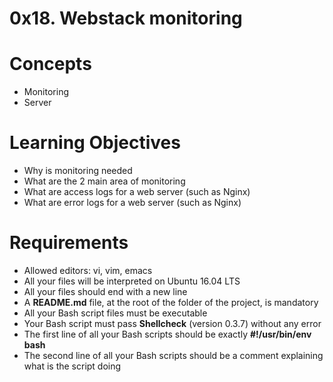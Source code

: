 # 0x18. Webstack monitoring
# Concepts
* Monitoring
* Server

# Learning Objectives
* Why is monitoring needed
* What are the 2 main area of monitoring
* What are access logs for a web server (such as Nginx)
* What are error logs for a web server (such as Nginx)

# Requirements

* Allowed editors: vi, vim, emacs
* All your files will be interpreted on Ubuntu 16.04 LTS
* All your files should end with a new line
* A **README.md** file, at the root of the folder of the project, is mandatory
* All your Bash script files must be executable
* Your Bash script must pass **Shellcheck** (version 0.3.7) without any error
* The first line of all your Bash scripts should be exactly **#!/usr/bin/env bash**
* The second line of all your Bash scripts should be a comment explaining what is the script doing
